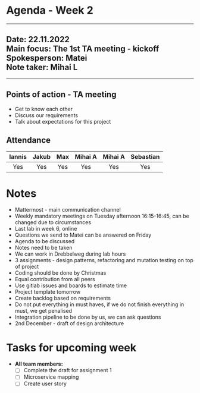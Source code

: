 # Agenda - Week 2

---
**Date:**           22.11.2022\
**Main focus:**     The 1st TA meeting - kickoff\
**Spokesperson:**   Matei\
**Note taker:**     Mihai L
---

---
## Points of action - TA meeting
* Get to know each other
* Discuss our requirements
* Talk about expectations for this project

## Attendance

| Iannis  | Jakub|   Max  |Mihai A| Mihai A  | Sebastian|
|:-------:|:----:|:------:|:-----:|:--------:|:--------:|
| Yes     | Yes  | Yes    | Yes   | Yes      | Yes      |

# Notes
- Mattermost - main communication channel
- Weekly mandatory meetings on Tuesday afternoon 16:15-16:45, can be changed due to circumstances
- Last lab in week 6, online
- Questions we send to Matei can be answered on Friday
- Agenda to be discussed
- Notes need to be taken
- We can work in Drebbelweg during lab hours
- 3 assignments - design patterns, refactoring and mutation testing on top of project
- Coding should be done by Christmas
- Equal contribution from all peers
- Use gitlab issues and boards to estimate time
- Project template tomorrow
- Create backlog based on requirements
- Do not put everything in must haves, if we do not finish everything in must, we get penalised
- Integration pipeline to be done by us, we can ask questions
- 2nd December - draft of design architecture

# Tasks for upcoming week 
- **All team members:**
    - [ ] Complete the draft for assignment 1
    - [ ] Microservice mapping
    - [ ] Create user story
